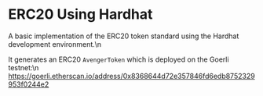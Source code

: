 ﻿# ERC20 Using Hardhat

A basic implementation of the ERC20 token standard using the Hardhat development environment.\n

It generates an ERC20  `AvengerToken` which is deployed on the Goerli testnet:\n
https://goerli.etherscan.io/address/0x8368644d72e357846fd6edb8752329953f0244e2
